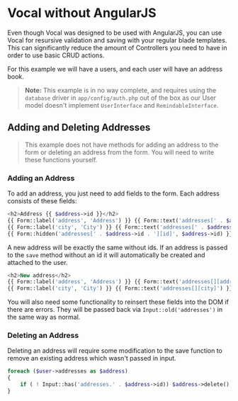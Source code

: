 # Vocal without AngularJS

Even though Vocal was designed to be used with AngularJS, you can use Vocal for resursive validation and saving with your regular blade templates. This can significantly reduce the amount of Controllers you need to have in order to use basic CRUD actions.

For this example we will have a users, and each user will have an address book.

> **Note:** This example is in no way complete, and requires using the `database` driver in `app/config/auth.php` out of the box as our User model doesn't implement `UserInterface` and `RemindableInterface`.

## Adding and Deleting Addresses

> This example does not have methods for adding an address to the form or deleting an address from the form. You will need to write these functions yourself.

### Adding an Address

To add an address, you just need to add fields to the form. Each address consists of these fields:

```php
<h2>Address {{ $address->id }}</h2>
{{ Form::label('address', 'Address') }} {{ Form::text('addresses[' . $address->id . '][address]', Input::old('address[' . $address->id . '][address]', $address->address)) }}<br>
{{ Form::label('city', 'City') }} {{ Form::text('addresses[' . $address->id . '][city]', Input::old('address[' . $address->id . '][city]', $address->city)) }}<br>
{{ Form::hidden('addresses[' . $address->id . '][id]', $address->id) }}
```

A new address will be exactly the same without ids. If an address is passed to the `save` method without an id it will automatically be created and attached to the user.

```php
<h2>New address</h2>
{{ Form::label('address', 'Address') }} {{ Form::text('addresses[][address]') }}<br>
{{ Form::label('city', 'City') }} {{ Form::text('addresses[][city]') }}<br>
```

You will also need some functionality to reinsert these fields into the DOM if there are errors. They will be passed back via `Input::old('addresses')` in the same way as normal.

### Deleting an Address

Deleting an address will require some modification to the save function to remove an existing address which wasn't passed in input.

```php
foreach ($user->addresses as $address)
{
    if ( ! Input::has('addresses.' . $address->id)) $address->delete();
}
```
